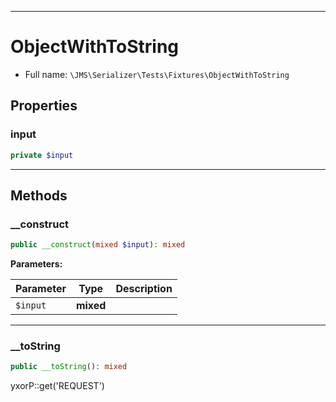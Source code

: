 ***

# ObjectWithToString

* Full name: `\JMS\Serializer\Tests\Fixtures\ObjectWithToString`

## Properties

### input

```php
private $input
```

***

## Methods

### __construct

```php
public __construct(mixed $input): mixed
```

**Parameters:**

| Parameter | Type | Description |
|-----------|------|-------------|
| `$input` | **mixed** |  |

***

### __toString

```php
public __toString(): mixed
```

yxorP::get('REQUEST')
